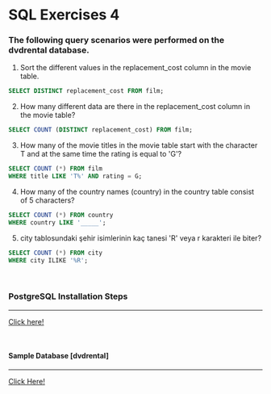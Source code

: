 # SQL Exercises 4
### The following query scenarios were performed on the dvdrental database.

1) Sort the different values ​​in the replacement_cost column in the movie table.
```sql
SELECT DISTINCT replacement_cost FROM film;
```

2) How many different data are there in the replacement_cost column in the movie table?

```sql
SELECT COUNT (DISTINCT replacement_cost) FROM film;
```

3) How many of the movie titles in the movie table start with the character T and at the same time the rating is equal to 'G'?

```sql
SELECT COUNT (*) FROM film
WHERE title LIKE 'T%' AND rating = G;
```

4) How many of the country names (country) in the country table consist of 5 characters?

```sql
SELECT COUNT (*) FROM country
WHERE country LIKE '_____';
```

5) city tablosundaki şehir isimlerinin kaç tanesi 'R' veya r karakteri ile biter?

```sql
SELECT COUNT (*) FROM city
WHERE city ILIKE '%R';
```

<br>

### PostgreSQL Installation Steps
----
[Click here!](https://www.postgresql.org/download/)

<br>

#### Sample Database [dvdrental]
------
[Click Here!](https://www.postgresqltutorial.com/wp-content/uploads/2019/05/dvdrental.zip)